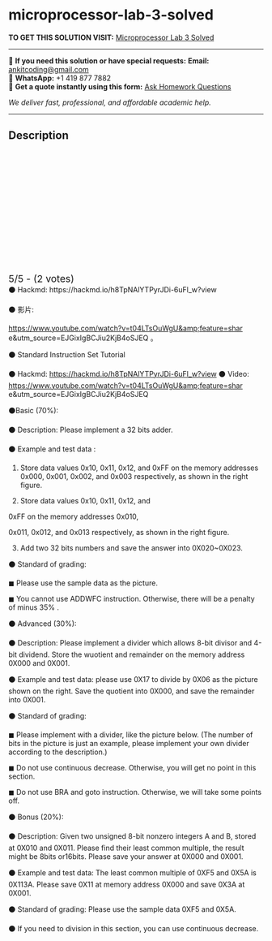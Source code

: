 # microprocessor-lab-3-solved
**TO GET THIS SOLUTION VISIT:** [Microprocessor Lab 3 Solved](https://www.ankitcodinghub.com/product/microprocessor-%e2%9a%ab-standard-instruction-set-%e6%95%99%e5%ad%b8-solved/)


---

📩 **If you need this solution or have special requests:** **Email:** ankitcoding@gmail.com  
📱 **WhatsApp:** +1 419 877 7882  
📄 **Get a quote instantly using this form:** [Ask Homework Questions](https://www.ankitcodinghub.com/services/ask-homework-questions/)

*We deliver fast, professional, and affordable academic help.*

---

<h2>Description</h2>



<div class="kk-star-ratings kksr-auto kksr-align-center kksr-valign-top" data-payload="{&quot;align&quot;:&quot;center&quot;,&quot;id&quot;:&quot;110218&quot;,&quot;slug&quot;:&quot;default&quot;,&quot;valign&quot;:&quot;top&quot;,&quot;ignore&quot;:&quot;&quot;,&quot;reference&quot;:&quot;auto&quot;,&quot;class&quot;:&quot;&quot;,&quot;count&quot;:&quot;2&quot;,&quot;legendonly&quot;:&quot;&quot;,&quot;readonly&quot;:&quot;&quot;,&quot;score&quot;:&quot;5&quot;,&quot;starsonly&quot;:&quot;&quot;,&quot;best&quot;:&quot;5&quot;,&quot;gap&quot;:&quot;4&quot;,&quot;greet&quot;:&quot;Rate this product&quot;,&quot;legend&quot;:&quot;5\/5 - (2 votes)&quot;,&quot;size&quot;:&quot;24&quot;,&quot;title&quot;:&quot;Microprocessor  Lab 3 Solved&quot;,&quot;width&quot;:&quot;138&quot;,&quot;_legend&quot;:&quot;{score}\/{best} - ({count} {votes})&quot;,&quot;font_factor&quot;:&quot;1.25&quot;}">

<div class="kksr-stars">

<div class="kksr-stars-inactive">
            <div class="kksr-star" data-star="1" style="padding-right: 4px">


<div class="kksr-icon" style="width: 24px; height: 24px;"></div>
        </div>
            <div class="kksr-star" data-star="2" style="padding-right: 4px">


<div class="kksr-icon" style="width: 24px; height: 24px;"></div>
        </div>
            <div class="kksr-star" data-star="3" style="padding-right: 4px">


<div class="kksr-icon" style="width: 24px; height: 24px;"></div>
        </div>
            <div class="kksr-star" data-star="4" style="padding-right: 4px">


<div class="kksr-icon" style="width: 24px; height: 24px;"></div>
        </div>
            <div class="kksr-star" data-star="5" style="padding-right: 4px">


<div class="kksr-icon" style="width: 24px; height: 24px;"></div>
        </div>
    </div>

<div class="kksr-stars-active" style="width: 138px;">
            <div class="kksr-star" style="padding-right: 4px">


<div class="kksr-icon" style="width: 24px; height: 24px;"></div>
        </div>
            <div class="kksr-star" style="padding-right: 4px">


<div class="kksr-icon" style="width: 24px; height: 24px;"></div>
        </div>
            <div class="kksr-star" style="padding-right: 4px">


<div class="kksr-icon" style="width: 24px; height: 24px;"></div>
        </div>
            <div class="kksr-star" style="padding-right: 4px">


<div class="kksr-icon" style="width: 24px; height: 24px;"></div>
        </div>
            <div class="kksr-star" style="padding-right: 4px">


<div class="kksr-icon" style="width: 24px; height: 24px;"></div>
        </div>
    </div>
</div>


<div class="kksr-legend" style="font-size: 19.2px;">
            5/5 - (2 votes)    </div>
    </div>
⚫ Hackmd: https://hackmd.io/h8TpNAlYTPyrJDi-6uFl_w?view

⚫ 影片:

https://www.youtube.com/watch?v=t04LTsOuWgU&amp;feature=shar e&amp;utm_source=EJGixIgBCJiu2KjB4oSJEQ 。

⚫ Standard Instruction Set Tutorial

⚫ Hackmd: https://hackmd.io/h8TpNAlYTPyrJDi-6uFl_w?view ⚫ Video: https://www.youtube.com/watch?v=t04LTsOuWgU&amp;feature=shar e&amp;utm_source=EJGixIgBCJiu2KjB4oSJEQ

⚫Basic (70%):

⚫ Description: Please implement a 32 bits adder.

⚫ Example and test data :

1. Store data values 0x10, 0x11, 0x12, and 0xFF on the memory addresses 0x000, 0x001, 0x002, and 0x003 respectively, as shown in the right figure.

2. Store data values 0x10, 0x11, 0x12, and

0xFF on the memory addresses 0x010,

0x011, 0x012, and 0x013 respectively, as shown in the right figure.

3. Add two 32 bits numbers and save the answer into 0X020~0X023.

⚫ Standard of grading:

◼ Please use the sample data as the picture.

◼ You cannot use ADDWFC instruction. Otherwise, there will be a penalty of minus 35% .

⚫ Advanced (30%):

⚫ Description: Please implement a divider which allows 8-bit divisor and 4-bit dividend. Store the wuotient and remainder on the memory address 0X000 and 0X001.

⚫ Example and test data: please use 0X17 to divide by 0X06 as the picture shown on the right. Save the quotient into 0X000, and save the remainder into 0X001.

⚫ Standard of grading:

◼ Please implement with a divider, like the picture below. (The number of bits in the picture is just an example, please implement your own divider according to the description.)

◼ Do not use continuous decrease. Otherwise, you will get no point in this section.

◼ Do not use BRA and goto instruction. Otherwise, we will take some points off.

⚫ Bonus (20%):

⚫ Description: Given two unsigned 8-bit nonzero integers A and B, stored at 0X010 and 0X011. Please find their least common multiple, the result might be 8bits or16bits. Please save your answer at 0X000 and 0X001.

⚫ Example and test data: The least common multiple of 0XF5 and 0X5A is 0X113A. Please save 0X11 at memory address 0X000 and save 0X3A at 0X001.

⚫ Standard of grading: Please use the sample data 0XF5 and 0X5A.

⚫ If you need to division in this section, you can use continuous decrease.
